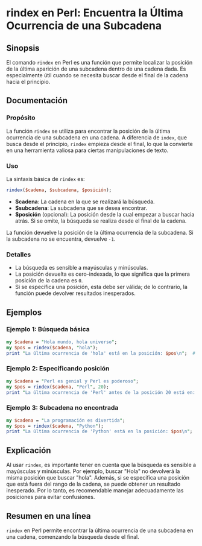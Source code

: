<!--
Meta Description: # rindex en Perl: Encuentra la Última Ocurrencia de una Subcadena ## Sinopsis El comando `rindex` en Perl es una función que permite localizar la posi...
Meta Keywords: cadena, posición, una, rindex, perl
-->

# rindex en Perl: Encuentra la Última Ocurrencia de una Subcadena

## Sinopsis
El comando `rindex` en Perl es una función que permite localizar la posición de la última aparición de una subcadena dentro de una cadena dada. Es especialmente útil cuando se necesita buscar desde el final de la cadena hacia el principio.

## Documentación
### Propósito
La función `rindex` se utiliza para encontrar la posición de la última ocurrencia de una subcadena en una cadena. A diferencia de `index`, que busca desde el principio, `rindex` empieza desde el final, lo que la convierte en una herramienta valiosa para ciertas manipulaciones de texto.

### Uso
La sintaxis básica de `rindex` es:
```perl
rindex($cadena, $subcadena, $posición);
```
- **$cadena**: La cadena en la que se realizará la búsqueda.
- **$subcadena**: La subcadena que se desea encontrar.
- **$posición** (opcional): La posición desde la cual empezar a buscar hacia atrás. Si se omite, la búsqueda se realiza desde el final de la cadena.

La función devuelve la posición de la última ocurrencia de la subcadena. Si la subcadena no se encuentra, devuelve `-1`.

### Detalles
- La búsqueda es sensible a mayúsculas y minúsculas.
- La posición devuelta es cero-indexada, lo que significa que la primera posición de la cadena es `0`.
- Si se especifica una posición, esta debe ser válida; de lo contrario, la función puede devolver resultados inesperados.

## Ejemplos
### Ejemplo 1: Búsqueda básica
```perl
my $cadena = "Hola mundo, hola universo";
my $pos = rindex($cadena, "hola");
print "La última ocurrencia de 'hola' está en la posición: $pos\n";  # Salida: 18
```

### Ejemplo 2: Especificando posición
```perl
my $cadena = "Perl es genial y Perl es poderoso";
my $pos = rindex($cadena, "Perl", 20);
print "La última ocurrencia de 'Perl' antes de la posición 20 está en: $pos\n";  # Salida: 13
```

### Ejemplo 3: Subcadena no encontrada
```perl
my $cadena = "La programación es divertida";
my $pos = rindex($cadena, "Python");
print "La última ocurrencia de 'Python' está en la posición: $pos\n";  # Salida: -1
```

## Explicación
Al usar `rindex`, es importante tener en cuenta que la búsqueda es sensible a mayúsculas y minúsculas. Por ejemplo, buscar "Hola" no devolverá la misma posición que buscar "hola". Además, si se especifica una posición que está fuera del rango de la cadena, se puede obtener un resultado inesperado. Por lo tanto, es recomendable manejar adecuadamente las posiciones para evitar confusiones.

## Resumen en una línea
`rindex` en Perl permite encontrar la última ocurrencia de una subcadena en una cadena, comenzando la búsqueda desde el final.
